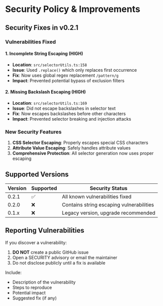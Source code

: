# Security Policy & Improvements

## Security Fixes in v0.2.1

### Vulnerabilities Fixed

#### 1. Incomplete String Escaping (HIGH)
- **Location**: `src/selectorUtils.ts:158`
- **Issue**: Used `.replace()` which only replaces first occurrence
- **Fix**: Now uses global regex replacement `/pattern/g`
- **Impact**: Prevented potential bypass of exclusion filters

#### 2. Missing Backslash Escaping (HIGH)  
- **Location**: `src/selectorUtils.ts:169`
- **Issue**: Did not escape backslashes in selector text
- **Fix**: Now escapes backslashes before other characters
- **Impact**: Prevented selector breaking and injection attacks

### New Security Features

1. **CSS Selector Escaping**: Properly escapes special CSS characters
2. **Attribute Value Escaping**: Safely handles attribute values
3. **Comprehensive Protection**: All selector generation now uses proper escaping

## Supported Versions

| Version | Supported | Security Status |
| ------- | --------- | --------------- |
| 0.2.1   | ✅ | All known vulnerabilities fixed |
| 0.2.0   | ❌ | Contains string escaping vulnerabilities |
| 0.1.x   | ❌ | Legacy version, upgrade recommended |

## Reporting Vulnerabilities

If you discover a vulnerability:
1. **DO NOT** create a public GitHub issue
2. Open a SECURITY advisory or email the maintainer
3. Do not disclose publicly until a fix is available

Include:
- Description of the vulnerability
- Steps to reproduce
- Potential impact
- Suggested fix (if any)
